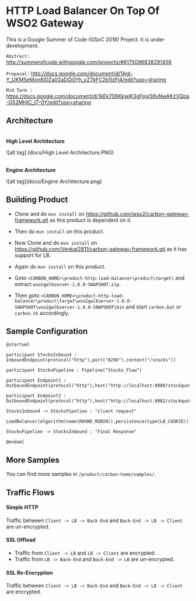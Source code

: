 # HTTP Load Balancer On Top Of WSO2 Gateway
This is a Google Summer of Code (GSoC 2016) Project.  It is under development.

 `Abstract:` http://summerofcode.withgoogle.com/projects/#6175096838291456

 `Proposal:` http://docs.google.com/document/d/1Agl-Y_UKM5eMon8IDZa02aDGj0Yh_vZ7kFC2b1IzFI4/edit?usp=sharing
 
 `Mid Term :` https://docs.google.com/document/d/1kEk706KkwjK3gFpjx56vNwAKzVQpa-G52MHIC_I7-0Y/edit?usp=sharing
 
Architecture
------------

<br/>
<b>High Level Architecture</b>

![alt tag] (docs/High Level Architecture.PNG)


<br/>
<b>Engine Architecture</b>

![alt tag](docs/Engine Architecture.png)


Building Product
----------------

- Clone and do `mvn install` on https://github.com/wso2/carbon-gateway-framework.git as this product
  is dependent on it.

- Then do `mvn install` on this product.

- Now Clone and do `mvn install` on https://github.com/Venkat2811/carbon-gateway-framework.git as it 
  has support for LB.

- Again do `mvn install` on this product.

- Goto `<CARBON_HOME>\product-http-load-balancer\product\target\` and 
  extract `wso2gwlbserver-1.0.0-SNAPSHOT.zip`.

- Then goto `<CARBON_HOME>\product-http-load-balancer\product\target\wso2gwlbserver-1.0.0-SNAPSHOT\wso2gwlbserver-1.0.0-SNAPSHOT\bin` and start `carbon.bat` or `carbon.sh` accordingly. 


Sample Configuration
--------------------

```
@startuml

participant StocksInbound : InboundEndpoint(protocol("http"),port("8290"),context("/stocks"))

participant StocksPipeline : Pipeline("Stocks_Flow")

participant Endpoint1 : OutboundEndpoint(protocol("http"),host("http://localhost:8080/stockquote/all"))

participant Endpoint2 : OutboundEndpoint(protocol("http"),host("http://localhost:8082/stockquote/all"))

StocksInbound -> StocksPipeline : "client request"

LoadBalancer(algorithm(name(ROUND_ROBIN)),persistence(type(LB_COOKIE)),healthCheck(type(PASSIVE),requestTimeout(1m),unHealthyRetries(5times),healthyRetries(1time),healthyCheckInterval(5m)))

StocksPipeline -> StocksInbound : "Final Response"

@enduml

```

More Samples
------------

You can find more samples in `/product/carbon-home/samples/`.


Traffic Flows
-------------

#### Simple HTTP
Traffic between `Client -> LB -> Back-End` and `Back-End -> LB -> Client` are un-encrypted.


#### SSL Offload
 - Traffic from `Client -> LB` and `LB -> Client` are encrypted.
 - Traffic from `LB -> Back-End` and `Back-End -> LB` are un-encrypted.


#### SSL Re-Encryption
Traffic between `Client -> LB -> Back-End` and `Back-End -> LB -> Client` are encrypted.









